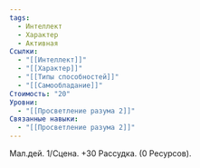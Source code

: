 ```yaml
---
tags:
  - Интеллект
  - Характер
  - Активная
Ссылки:
  - "[[Интеллект]]"
  - "[[Характер]]"
  - "[[Типы способностей]]"
  - "[[Самообладание]]"
Стоимость: "20"
Уровни:
  - "[[Просветление разума 2]]"
Связанные навыки:
  - "[[Просветление разума 2]]"
---
```

Мал.дей. 1/Сцена. +30 Рассудка. (0 Ресурсов).